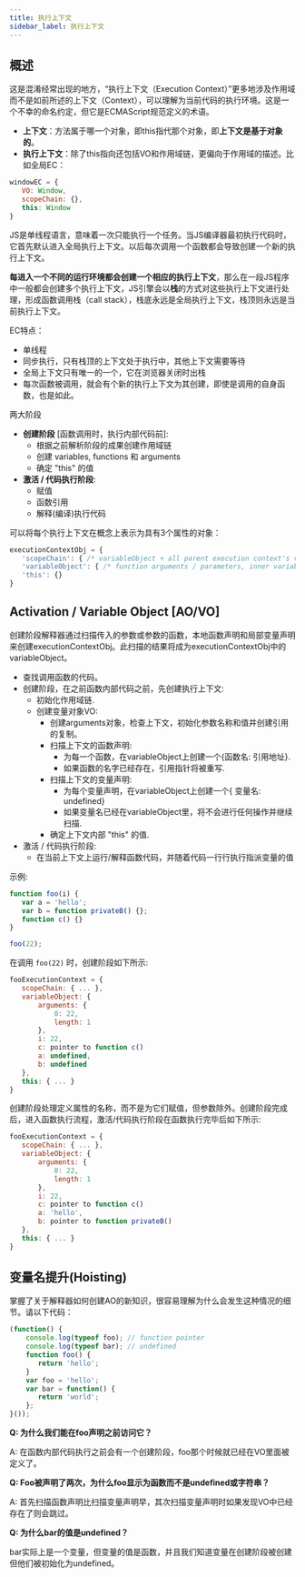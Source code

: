 ```yaml
---
title: 执行上下文
sidebar_label: 执行上下文
---
```


## 概述

这是混淆经常出现的地方，“执行上下文（Execution Context）”更多地涉及作用域而不是如前所述的上下文（Context），可以理解为当前代码的执行环境。这是一个不幸的命名约定，但它是ECMAScript规范定义的术语。

- **上下文**：方法属于哪一个对象，即this指代那个对象，即**上下文是基于对象的**。
- **执行上下文**：除了this指向还包括VO和作用域链，更偏向于作用域的描述。比如全局EC：

```js
windowEC = {
   VO: Window,
   scopeChain: {},
   this: Window
}
```

JS是单线程语言，意味着一次只能执行一个任务。当JS编译器最初执行代码时，它首先默认进入全局执行上下文。以后每次调用一个函数都会导致创建一个新的执行上下文。

**每进入一个不同的运行环境都会创建一个相应的执行上下文**，那么在一段JS程序中一般都会创建多个执行上下文，JS引擎会以**栈**的方式对这些执行上下文进行处理，形成函数调用栈（call stack），栈底永远是全局执行上下文，栈顶则永远是当前执行上下文。

EC特点：

- 单线程
- 同步执行，只有栈顶的上下文处于执行中，其他上下文需要等待
- 全局上下文只有唯一的一个，它在浏览器关闭时出栈
- 每次函数被调用，就会有个新的执行上下文为其创建，即使是调用的自身函数，也是如此。

两大阶段

- **创建阶段** [函数调用时，执行内部代码前]:
  - 根据之前解析阶段的成果创建作用域链
  - 创建 variables, functions 和 arguments
  - 确定 "this" 的值
- **激活 / 代码执行阶段**:
  - 赋值
  - 函数引用
  - 解释(编译)执行代码

可以将每个执行上下文在概念上表示为具有3个属性的对象：

```js
executionContextObj = {
   'scopeChain': { /* variableObject + all parent execution context's variableObject */ },
   'variableObject': { /* function arguments / parameters, inner variable and function declarations */ },
   'this': {}
}
```

## Activation / Variable Object [AO/VO]

创建阶段解释器通过扫描传入的参数或参数的函数，本地函数声明和局部变量声明来创建executionContextObj。此扫描的结果将成为executionContextObj中的variableObject。

- 查找调用函数的代码。
- 创建阶段，在之前函数内部代码之前，先创建执行上下文:
  - 初始化作用域链.
  - 创建变量对象VO:
    - 创建arguments对象，检查上下文，初始化参数名称和值并创建引用的复制。
    - 扫描上下文的函数声明:
      - 为每一个函数，在variableObject上创建一个{函数名: 引用地址}.
      - 如果函数的名字已经存在，引用指针将被重写.
    - 扫描上下文的变量声明:
      - 为每个变量声明，在variableObject上创建一个{ 变量名: undefined}
      - 如果变量名已经在variableObject里，将不会进行任何操作并继续扫描.
    - 确定上下文内部 "this" 的值.
- 激活 / 代码执行阶段:
  - 在当前上下文上运行/解释函数代码，并随着代码一行行执行指派变量的值

示例:

```js
function foo(i) {
   var a = 'hello';
   var b = function privateB() {};
   function c() {}
}

foo(22);
```

在调用 `foo(22)` 时，创建阶段如下所示:

```js
fooExecutionContext = {
   scopeChain: { ... },
   variableObject: {
       arguments: {
           0: 22,
           length: 1
       },
       i: 22,
       c: pointer to function c()
       a: undefined,
       b: undefined
   },
   this: { ... }
}
```

创建阶段处理定义属性的名称，而不是为它们赋值，但参数除外。创建阶段完成后，进入函数执行流程，激活/代码执行阶段在函数执行完毕后如下所示:

```js
fooExecutionContext = {
   scopeChain: { ... },
   variableObject: {
       arguments: {
           0: 22,
           length: 1
       },
       i: 22,
       c: pointer to function c()
       a: 'hello',
       b: pointer to function privateB()
   },
   this: { ... }
}
```

## 变量名提升(Hoisting)

掌握了关于解释器如何创建AO的新知识，很容易理解为什么会发生这种情况的细节。请以下代码：

```js
​(function() {
    console.log(typeof foo); // function pointer
    console.log(typeof bar); // undefined
    function foo() {
       return 'hello';
    }
    var foo = 'hello';
    var bar = function() {
       return 'world';
    };
}());​
```

**Q: 为什么我们能在foo声明之前访问它？**

A: 在函数内部代码执行之前会有一个创建阶段，foo那个时候就已经在VO里面被定义了。

**Q: Foo被声明了两次，为什么foo显示为函数而不是undefined或字符串？**

A: 首先扫描函数声明比扫描变量声明早，其次扫描变量声明时如果发现VO中已经存在了则会跳过。

**Q: 为什么bar的值是undefined？**

bar实际上是一个变量，但变量的值是函数，并且我们知道变量在创建阶段被创建但他们被初始化为undefined。
